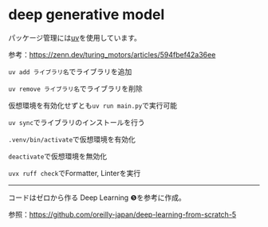 # deep generative model

パッケージ管理には[uv](https://docs.astral.sh/uv/)を使用しています。

参考：https://zenn.dev/turing_motors/articles/594fbef42a36ee

`uv add ライブラリ名`でライブラリを追加

`uv remove ライブラリ名`でライブラリを削除

仮想環境を有効化せずとも`uv run main.py`で実行可能

`uv sync`でライブラリのインストールを行う

`.venv/bin/activate`で仮想環境を有効化

`deactivate`で仮想環境を無効化

`uvx ruff check`でFormatter, Linterを実行

---

コードはゼロから作る Deep Learning ❺を参考に作成。

参照：https://github.com/oreilly-japan/deep-learning-from-scratch-5